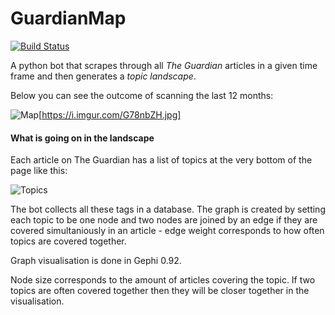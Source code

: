 # GuardianMap
[![Build Status](https://travis-ci.org/joemccann/dillinger.svg?branch=master)](https://travis-ci.org/joemccann/dillinger)

A python bot that scrapes through all *The Guardian* articles in a given time frame and then generates a *topic landscape*.

Below you can see the outcome of scanning the last 12 months:


![Map](https://i.imgur.com/G78nbZH.jpg)[https://i.imgur.com/G78nbZH.jpg]

#### What is going on in the landscape
Each article on The Guardian has a list of topics at the very bottom of the page like this:


![Topics](https://i.imgur.com/WB2Rhkt.png)

The bot collects all these tags in a database. The graph is created by setting each topic to be one node and two nodes are joined by an edge if they are covered simultaniously in an article - edge weight corresponds to how often topics are covered together.

Graph visualisation is done in Gephi 0.92. 

Node size corresponds to the amount of articles covering the topic. If two topics are often covered together then they will be closer together in the visualisation.


